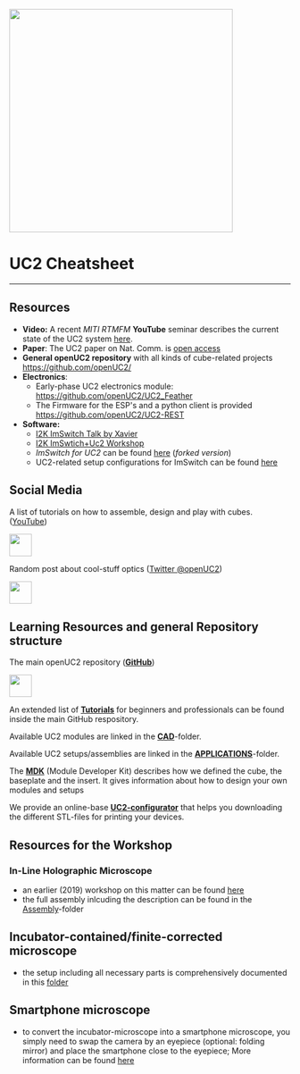 <p align="left">
<a href="#logo" name="logo"><img src="https://raw.githubusercontent.com/bionanoimaging/UC2-GIT/master/IMAGES/UC2_logo_text.png" width="400"></a>
</p>


# UC2 Cheatsheet
---

## Resources

* **Video:** A recent *MITI RTMFM* **YouTube** seminar describes the current state of the UC2 system [here](https://www.youtube.com/watch?v=Jp5TOqvf7Nc&ab_channel=mitirtmfm).
* **Paper**: The UC2 paper on Nat. Comm. is [open access](https://go.nature.com/3q3xQFM)
* **General openUC2 repository** with all kinds of cube-related projects https://github.com/openUC2/
* **Electronics**:
  * Early-phase UC2 electronics module: https://github.com/openUC2/UC2_Feather
  * The Firmware for the ESP's and a python client is provided https://github.com/openUC2/UC2-REST
* **Software:**
  * [I2K ImSwitch Talk by Xavier](https://www.youtube.com/watch?v=XsbnMkGSPQQ)
  * [I2K ImSwtich+Uc2 Workshop](https://www.youtube.com/watch?v=7f1XH7lQcgQ&t=3410s)
  * *ImSwitch for UC2* can be found [here](https://github.com/beniroquai/ImSwitch) (*forked version*)
  * UC2-related setup configurations for ImSwitch can be found [here](https://github.com/beniroquai/ImSwitchConfig/)

## Social Media

A list of tutorials on how to assemble, design and play with cubes. ([YouTube](https://www.youtube.com/channel/UCcHFzXTdC1Ro0OMnHS_54UA))

<p align="left">
<a href="https://www.youtube.com/channel/UCcHFzXTdC1Ro0OMnHS_54UA" name="logo"><img src="https://www.uni-giessen.de/fbz/fb04/institute/geschichte/fachjournalistik/bilder/Logos/YouTube-logo/image_mini" width="40"></a>
</p>

Random post about cool-stuff optics ([Twitter @openUC2](https://github.com/openUC2/))

<p align="left">
<a href="https://github.com/openUC2/" name="logo"><img src="https://images.cults3d.com/Hsy2etootciie39A8P9CwxWettI=/516x516/filters:format(webp)/https://files.cults3d.com/uploaders/13073908/illustration-file/5c524a72-ee81-4416-967f-d40243123097/twitter.jpg" width="40"></a>
</p>




## Learning Resources and general Repository structure

The main openUC2 repository ([**GitHub**](https://github.com/openUC2/UC2-GIT))
<p align="left">
<a href="https://github.com/openUC2/UC2-GIT" name="logo"><img src="https://github.githubassets.com/images/modules/logos_page/GitHub-Mark.png" width="40"></a>
</p>


An extended list of [**Tutorials**](https://github.com/openUC2/UC2-GIT/tree/master/TUTORIALS) for beginners and professionals can be found inside the main GitHub respository.

Available UC2 modules are linked in the [**CAD**](https://github.com/openUC2/UC2-GIT/tree/master/CAD)-folder.

Available UC2 setups/assemblies are linked in the [**APPLICATIONS**](https://github.com/openUC2/UC2-GIT/tree/master/APPLICATIONS)-folder.

The [**MDK**](https://github.com/openUC2/UC2-GIT/tree/master/MDK) (Module Developer Kit) describes how we defined the cube, the baseplate and the insert. It gives information about how to design your own modules and setups

We provide an online-base [**UC2-configurator**](https://uc2configurator.netlify.app/) that helps you downloading the different STL-files for printing your devices.


## Resources for the Workshop

### In-Line Holographic Microscope

* an earlier (2019) workshop on this matter can be found [here](https://github.com/openUC2/UC2-GIT/tree/master/WORKSHOP/INLINE-HOLOGRAMM)
* the full assembly inlcuding the description can be found in the [Assembly](https://github.com/openUC2/UC2-GIT/tree/master/APPLICATIONS/APP_INLINE_HOLOGRAM)-folder


## Incubator-contained/finite-corrected microscope

* the setup including all necessary parts is comprehensively documented in this [folder](https://github.com/openUC2/UC2-GIT/tree/master/APPLICATIONS/APP_Incubator_Microscope)

## Smartphone microscope

* to convert the incubator-microscope into a smartphone microscope, you simply need to swap the camera by an eyepiece  (optional: folding mirror) and place the smartphone close to the eyepiece; More information can be found [here](https://github.com/openUC2/UC2-GIT/tree/master/APPLICATIONS/APP_SMARTPHONE_MICROSCOPE)
